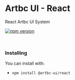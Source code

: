Artbc UI - React 
============================
React Artbc UI System

[![npm version](https://img.shields.io/npm/v/@artbc-ui/react.svg?style=flat)](https://www.npmjs.com/package/@artbc-ui/react/react) 

<br/>

### Installing 

You can install with:
- `npm install @artbc-ui/react`
